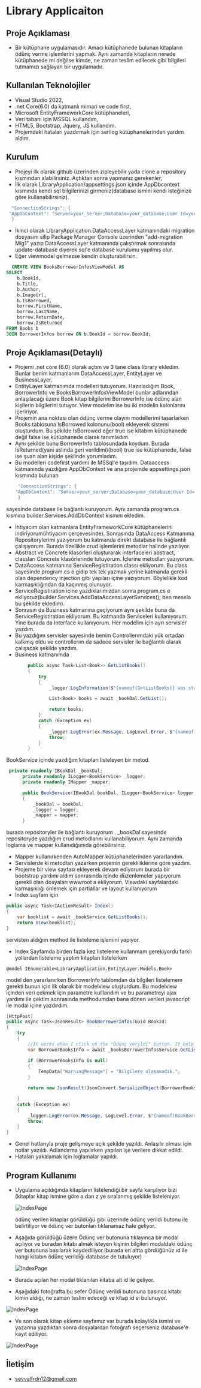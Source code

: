 # Library Applicaiton

## Proje Açıklaması

- Bir kütüphane uygulamasıdır. Amacı kütüphanede bulunan kitapların ödünç verme işlemlerini yapmak. Aynı zamanda kitapların nerede kütüphanede mi değilse kimde, ne zaman teslim edilecek gibi bilgileri tutmamızı sağlayan bir uygulamadır.

## Kullanılan Teknolojiler

- Visual Studio 2022,
- .net Core(6.0) da katmanlı mimari ve code first,
- Microsoft EntityFrameworkCore kütüphaneleri,
- Veri tabanı için MSSQL kullandım,
- HTML5, Bootstrap, Jquery, JS kullandım.
- Projemdeki hataları yazdırmak için serilog kütüphanelerinden yardım aldım.
  
## Kurulum

- Projeyi ilk olarak github üzerinden zipleyebilir yada clone a repository kısmından alabilirsiniz. Açtıktan sonra yapmanız gerekenler;
- İlk olarak     LibraryApplication/appsettings.json içinde AppDbcontext kısmında kendi sql bilgilerinizi girmeniz(database ismini kendi isteğinize göre kullanabilirsiniz).
 ```c#
   "ConnectionStrings": {
  "AppDbContext": "Server=your_server;Database=your_database;User Id=your_username;Password=your_password;"
   }
  ```
- İkinci olarak  LibraryApplication.DataAccessLayer katmanındaki migration dosyasını silip Package Manager Console üzerinden "add-migration Mig1" yazıp DataAccessLayer katmanında çalıştırmak sonrasında update-database diyerek sql'e database kurulumu yapılmış olur.  
- Eğer viewmodel gelmezse kendin oluşturabilirsin.
```sql
  CREATE VIEW BooksBorrowerInfosViewModel AS
SELECT
    b.BookId,
	b.Title,
	b.Author,
	b.ImageUrl,
	b.IsBorrowed,
	borrow.FirstName,
	borrow.LastName,
	borrow.ReturnDate,
    borrow.IsReturned
FROM Books b
JOIN BorrowerInfos borrow ON b.BookId = borrow.BookId;
```

## Proje Açıklaması(Detaylı)

- Projemi .net core (6.0) olarak açtım ve 3 tane class library ekledim. Bunlar benim katmanlarım DataAccessLayer, EntityLayer ve BusinessLayer.
- EntityLayer katmanımda modelleri tutuyorum. Hazırladığım Book, BorrowerInfo ve BooksBorrowerInfosViewModel bunlar adlarından anlaşılacağı üzere Book kitap bilgilerini BorrowerInfo ise ödünç alan kişilerin bilgilerini tutuyor. View modelim ise bu iki modelin kolonlarını içeririyor.
- Projemin ana noktası olan ödünç verme olayını modellerimi tasarlarken Books tablosuna IsBorrowed kolonunu(bool) ekleyerek sistemi oluşturdum. Bu şekilde IsBorrowed eğer true ise kitabım kütüphanede değil false ise kütüphanede olarak tanımladım.
- Aynı şekilde bunu BorrowerInfo tablosundada koydum. Burada IsReturned(yani aslında geri verildimi)(bool) true ise kütüphanede, false ise şuan alan kişide şeklinde yorumladım.
- Bu modelleri codefirst yardımı ile MSSql'e taşıdım. Dataaccess katmanında yazdığım AppDbContext ve ana projemde appsettings.json kısmında bulunan
  ```c#
   "ConnectionStrings": {
  "AppDbContext": "Server=your_server;Database=your_database;User Id=your_username;Password=your_password;"
   }
  ```
sayesinde database ile bağlantı kuruyorum. Aynı zamanda program.cs kısmına builder.Services.AddDbContext kısmını ekledim.
- İhtiyacım olan katmanlara EntityFrameworkCore kütüphanelerini indiriyorum(ihtiyacım çerçevesinde). Sonrasında DataAccess Katmanıma Repositorylerimi yazıyorum bu katmanda direkt database ile bağlantılı çalışıyorum. Burada özellikle crud işlemlerini metodlar halinde yazılıyor.
- Abstract ve Concrete klasörleri oluşturarak interfaceleri abstract, classları Concrete klasörlerinde tutuyorum. İçlerine metodları yazıyorum.
- DataAccess katmanına ServiceRegistiration classı ekliyorum. Bu class sayesinde program.cs e gidip tek tek yazmak yerine katmanda gerekli olan dependency injection gibi yapıları içine yazıyorum. Böylelikle kod karmaşıklığından da kaçınmış olunuyor.
- ServiceRegistiration içine yazdıklarımızdan sonra program.cs e ekliyoruz(builder.Services.AddDataAccessLayerServices(); ben mesela bu şekilde ekledim).
- Sonrasın da Business katmanına geçiyorum aynı şekilde buna da ServiceRegistiration ekliyorum. Bu katmanda Serviceleri kullanıyorum. Yine burada da Interface kullanıyorum. Her modelim için ayrı servisler yazdım.
- Bu yazdığım servisler sayesinde benim Controllerımdaki yük ortadan kalkmış oldu ve controllerım da sadece servisler ile bağlantılı olarak çalışacak şekilde yazdım.
- Business katmanımda <br/>
```c#
        public async Task<List<Book>> GetListBooks()
        {
            try
            {
                _logger.LogInformation($"{nameof(GetListBooks)} was started");

                List<Book> books = await _bookDal.GetList(); 

                return books;
            }
            catch (Exception ex)
            {
                _logger.LogError(ex.Message, LogLevel.Error, $"{nameof(GetListBooks)} is error");
                throw;
            }
        }
```
 BookService içinde yazdığım kitapları listeleyen bir metod.
  <br/>
  ```c#
   private readonly IBookDal _bookDal;
        private readonly ILogger<BookService> _logger;
        private readonly IMapper _mapper;

        public BookService(IBookDal bookDal, ILogger<BookService> logger, IMapper mapper)
        {
            _bookDal = bookDal;
            _logger = logger;
            _mapper = mapper;
        }
```
 burada repositoryler ile bağlantı kuruyorum . _bookDal sayesinde repositoryde yazdığım crud metodlarını kullanabiliyorum. Aynı zamanda loglama ve mapper kullanıdığımıda görebilirsiniz.
-  Mapper kullanırkenden AutoMapper kütüphanelerinden yararlandım.
-  Servislerde ki metodları yazarken projemin gerekliliklerine göre yazdım.
-  Projeme bir view sayfası ekleyerek devam ediyorum burada bir bootstrap yardımı aldım sonrasında içinde düzenlemeler yapıyorum gerekli olan dosyaları wwwroot a ekliyorum. Viewdaki sayfalardaki karmaşıklığı önlemek için partiallar ve layout kullanıyorum
-  Index sayfam için
 ```c#
 public async Task<IActionResult> Index()
 {
     var booklist = await _bookService.GetListBooks();
     return View(booklist);
 }
```
servisten aldığım method ile listeleme işlemini yapıyor. 
-  Index Sayfamda birden fazla kez listeleme kullanmam gerekiyordu farklı yollardan listeleme yaptım kitapları listelerken
  ```
@model IEnumerable<LibraryApplication.EntityLayer.Models.Book>
```
model den yararlanırken BorrowerInfo tablomdan da bilgileri listelemem gerekti bunun için ilk olarak bir modelview oluşturdum. Bu modelview içinden veri çekmek için parametre kulllandım ve bu parametreyi ajax yardımı ile çektim sonrasında methodumdan bana dönen verileri javascript ile modal içine yazdırdım.
```c#
[HttpPost]
public async Task<JsonResult> BookBorrowerInfos(Guid BookId)
{
    try
    {
        //It works when I click on the "Ödünç verildi" button. It help shows me the book name, delivery date and book ID.
        var BorrowerBooksInfo = await _booksBorrowerInfosService.GetListBooksBorrowerInfo(BookId.ToString());

        if (BorrowerBooksInfo is null)
        {
            TempData["WarningMessage"] = "Bilgilere ulaşamadık.";
        }

        return new JsonResult(JsonConvert.SerializeObject(BorrowerBooksInfo));

    }
    catch (Exception ex)
    {
        _logger.LogError(ex.Message, LogLevel.Error, $"{nameof(BookBorrowerInfos)} is error");
        throw;
    }
}
```
- Genel hatlarıyla proje gelişmeye açık şekilde yazıldı. Anlaşılır olması için notlar yazıldı. Adlandırma yapılırken yapılan işe verilere dikkat edildi.
- Hataları yakalamak için loglamalar yapıldı.


## Program Kullanımı

- Uygulama açıldığında kitapların listelendiği bir sayfa karşılıyor bizi (kitaplar kitap ismine göre a dan z ye sıralanmış şekilde listeleniyor.
  
  ![IndexPage](https://github.com/SevvalFrdn/LibraryApplication/blob/master/LibraryApplication/wwwroot/GithubImage/2.png)

  ödünç verilen kitaplar görüldüğü gibi üzerinde ödünç verildi butonu ile belirtiliyor ve ödünç ver butonları tıklanamaz hale geliyor.

- Aşağıda görüldüğü üzere Ödünç ver butonuna tıklayınca bir modal açılıyor ve buradan kitabı almak isteyen kişinin bilgileri modaldaki ödünç ver butonuna basılarak kaydediliyor.(burada en altta gördüğünüz ıd ile hangi kitabın ödünç verildiği database de tutuluyor)

  ![IndexPage](https://github.com/SevvalFrdn/LibraryApplication/blob/master/LibraryApplication/wwwroot/GithubImage/3.png)
  
- Burada açılan her modal tıklanılan kitaba ait id ile geliyor.
- Aşağıdaki fotoğrafta bu sefer Ödünç verildi butonuna basınca kitabı kimin aldığı, ne zaman teslim edeceği ve kitap id si bulunuyor.

 ![IndexPage](https://github.com/SevvalFrdn/LibraryApplication/blob/master/LibraryApplication/wwwroot/GithubImage/4.png)

- Ve son olarak kitap ekleme sayfamız var burada kolaylıkla ismini ve yazarına yazdıktan sonra dosyalardan fotoğrafı seçerseniz database'e kayıt ediliyor.

 ![IndexPage](https://github.com/SevvalFrdn/LibraryApplication/blob/master/LibraryApplication/wwwroot/GithubImage/5.png)


## İletişim

- sevvalfrdn12@gmail.com
 

  
